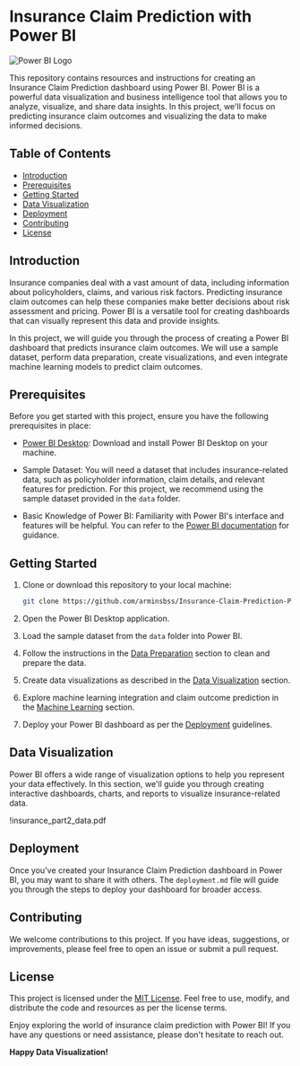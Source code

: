 # Insurance Claim Prediction with Power BI

![Power BI Logo](https://powerbi.microsoft.com/pictures/favicon.ico)

This repository contains resources and instructions for creating an Insurance Claim Prediction dashboard using Power BI. Power BI is a powerful data visualization and business intelligence tool that allows you to analyze, visualize, and share data insights. In this project, we'll focus on predicting insurance claim outcomes and visualizing the data to make informed decisions.

## Table of Contents
- [Introduction](#introduction)
- [Prerequisites](#prerequisites)
- [Getting Started](#getting-started)
- [Data Visualization](#data-visualization)
- [Deployment](#deployment)
- [Contributing](#contributing)
- [License](#license)

## Introduction

Insurance companies deal with a vast amount of data, including information about policyholders, claims, and various risk factors. Predicting insurance claim outcomes can help these companies make better decisions about risk assessment and pricing. Power BI is a versatile tool for creating dashboards that can visually represent this data and provide insights.

In this project, we will guide you through the process of creating a Power BI dashboard that predicts insurance claim outcomes. We will use a sample dataset, perform data preparation, create visualizations, and even integrate machine learning models to predict claim outcomes.

## Prerequisites

Before you get started with this project, ensure you have the following prerequisites in place:

- [Power BI Desktop](https://powerbi.microsoft.com/desktop/): Download and install Power BI Desktop on your machine.

- Sample Dataset: You will need a dataset that includes insurance-related data, such as policyholder information, claim details, and relevant features for prediction. For this project, we recommend using the sample dataset provided in the `data` folder.

- Basic Knowledge of Power BI: Familiarity with Power BI's interface and features will be helpful. You can refer to the [Power BI documentation](https://docs.microsoft.com/en-us/power-bi/) for guidance.

## Getting Started

1. Clone or download this repository to your local machine:

   ```bash
   git clone https://github.com/arminsbss/Insurance-Claim-Prediction-Power-BI.git
   ```

2. Open the Power BI Desktop application.

3. Load the sample dataset from the `data` folder into Power BI.

4. Follow the instructions in the [Data Preparation](#data-preparation) section to clean and prepare the data.

5. Create data visualizations as described in the [Data Visualization](#data-visualization) section.

6. Explore machine learning integration and claim outcome prediction in the [Machine Learning](#machine-learning) section.

7. Deploy your Power BI dashboard as per the [Deployment](#deployment) guidelines.


## Data Visualization

Power BI offers a wide range of visualization options to help you represent your data effectively. In this section, we'll guide you through creating interactive dashboards, charts, and reports to visualize insurance-related data.

!insurance_part2_data.pdf

## Deployment

Once you've created your Insurance Claim Prediction dashboard in Power BI, you may want to share it with others. The `deployment.md` file will guide you through the steps to deploy your dashboard for broader access.

## Contributing

We welcome contributions to this project. If you have ideas, suggestions, or improvements, please feel free to open an issue or submit a pull request.

## License

This project is licensed under the [MIT License](LICENSE). Feel free to use, modify, and distribute the code and resources as per the license terms.

Enjoy exploring the world of insurance claim prediction with Power BI! If you have any questions or need assistance, please don't hesitate to reach out.

**Happy Data Visualization!**
